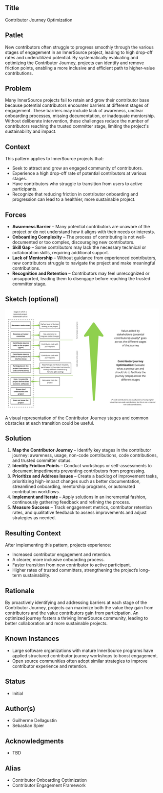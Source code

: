 ## Title

Contributor Journey Optimization

## Patlet

New contributors often struggle to progress smoothly through the various stages of engagement in an InnerSource project, leading to high drop-off rates and underutilized potential.
By systematically evaluating and optimizing the Contributor Journey, projects can identify and remove friction points, enabling a more inclusive and efficient path to higher-value contributions.

## Problem

Many InnerSource projects fail to retain and grow their contributor base because potential contributors encounter barriers at different stages of engagement.
These barriers may include lack of awareness, unclear onboarding processes, missing documentation, or inadequate mentorship.
Without deliberate intervention, these challenges reduce the number of contributors reaching the trusted committer stage, limiting the project's sustainability and impact.

## Context

This pattern applies to InnerSource projects that:

- Seek to attract and grow an engaged community of contributors.
- Experience a high drop-off rate of potential contributors at various stages.
- Have contributors who struggle to transition from users to active participants.
- Recognize that reducing friction in contributor onboarding and progression can lead to a healthier, more sustainable project.

## Forces

- **Awareness Barrier** – Many potential contributors are unaware of the project or do not understand how it aligns with their needs or interests.
- **Onboarding Complexity** – The process of contributing is not well-documented or too complex, discouraging new contributors.
- **Skill Gap** – Some contributors may lack the necessary technical or collaboration skills, requiring additional support.
- **Lack of Mentorship** – Without guidance from experienced contributors, new contributors struggle to navigate the project and make meaningful contributions.
- **Recognition and Retention** – Contributors may feel unrecognized or unsupported, leading them to disengage before reaching the trusted committer stage.

## Sketch (optional)

![](../../assets/img/contributor-journey-stages.jpg)

A visual representation of the Contributor Journey stages and common obstacles at each transition could be useful.

## Solution

1. **Map the Contributor Journey** – Identify key stages in the contributor journey: awareness, usage, non-code contributions, code contributions, and trusted committer status.
2. **Identify Friction Points** – Conduct workshops or self-assessments to document impediments preventing contributors from progressing.
3. **Prioritize and Address Issues** – Create a backlog of improvement tasks, prioritizing high-impact changes such as better documentation, streamlined onboarding, mentorship programs, or automated contribution workflows.
4. **Implement and Iterate** – Apply solutions in an incremental fashion, continuously gathering feedback and refining the process.
5. **Measure Success** – Track engagement metrics, contributor retention rates, and qualitative feedback to assess improvements and adjust strategies as needed.

## Resulting Context

After implementing this pattern, projects experience:

- Increased contributor engagement and retention.
- A clearer, more inclusive onboarding process.
- Faster transition from new contributor to active participant.
- Higher rates of trusted committers, strengthening the project’s long-term sustainability.

## Rationale

By proactively identifying and addressing barriers at each stage of the Contributor Journey, projects can maximize both the value they gain from contributors and the value contributors gain from participation.
An optimized journey fosters a thriving InnerSource community, leading to better collaboration and more sustainable projects.

## Known Instances

- Large software organizations with mature InnerSource programs have applied structured contributor journey workshops to boost engagement.
- Open source communities often adopt similar strategies to improve contributor experience and retention.

## Status

- Initial

## Author(s)

- Guilherme Dellagustin
- Sebastian Spier

## Acknowledgments

- TBD

## Alias

- Contributor Onboarding Optimization
- Contributor Engagement Framework
